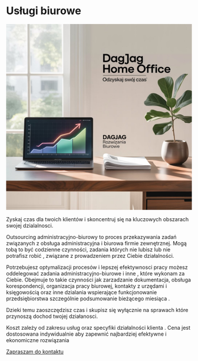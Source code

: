 #  Usługi biurowe

![dagjag](img.jpeg)

Zyskaj czas dla twoich klientów i skoncentruj się na kluczowych obszarach swojej dzialalnosci.

Outsourcing administracyjno-biurowy to proces przekazywania zadań związanych z obsługa
administracyjna i biurowa firmie zewnętrznej. Mogą tobą to być codzienne czynności, zadania
których nie lubisz lub nie potrafisz robić , związane z prowadzeniem przez Ciebie działalności.


Potrzebujesz optymalizacji procesów i lepszej efektywnosci pracy możesz oddelegować zadania
administracyjno-biurowe i inne , które wykonam za Ciebie. Obejmuje to takie czynności jak
zarzadzanie dokumentacja, obsługa korespondencji, organizacja pracy biurowej, kontakty z urzędami
i księgowością oraz inne dzialania wspierające funkcjonowanie przedsiębiorstwa szczególnie
podsumowanie bieżącego miesiąca .

Dzieki temu zaoszczędzisz czas i skupisz się wyłącznie na sprawach które przynoszą dochod twojej
działanosci.

Koszt zależy od zakresu usług oraz specyfiki działalności klienta . Cena jest dostosowana
indywidualnie aby zapewnić najbardziej efektywne i ekonomiczne rozwiązania

[Zapraszam do kontaktu](mailto:dagmara_mail@op.pl)